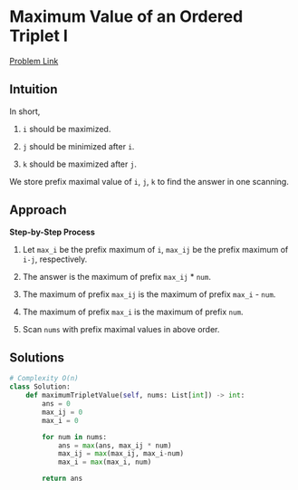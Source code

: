 **Maximum Value of an Ordered Triplet I**
=
[Problem Link](https://leetcode.com/problems/maximum-value-of-an-ordered-triplet-i/description)

## Intuition
In short,

1. `i` should be maximized.

2. `j` should be minimized after `i`.

3. `k` should be maximized after `j`.

We store prefix maximal value of `i`, `j`, `k` to find the answer in one scanning.

## Approach
**Step-by-Step Process**

1. Let `max_i` be the prefix maximum of `i`, `max_ij` be the prefix maximum of `i-j`, respectively.

2. The answer is the maximum of prefix `max_ij` * `num`.

3. The maximum of prefix `max_ij` is the maximum of prefix `max_i` - `num`.

4. The maximum of prefix `max_i` is the maximum of prefix `num`.

5. Scan `nums` with prefix maximal values in above order.

## Solutions
```python
# Complexity O(n)
class Solution:
    def maximumTripletValue(self, nums: List[int]) -> int:
        ans = 0
        max_ij = 0
        max_i = 0

        for num in nums:
            ans = max(ans, max_ij * num)
            max_ij = max(max_ij, max_i-num)
            max_i = max(max_i, num)

        return ans
```
